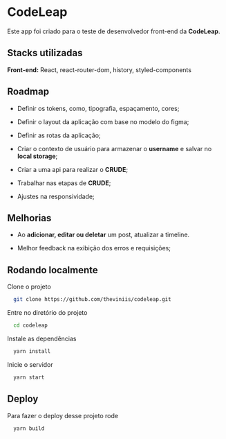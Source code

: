 # CodeLeap

Este app foi criado para o teste de desenvolvedor front-end da **CodeLeap**.

## Stacks utilizadas

**Front-end:** React, react-router-dom, history, styled-components

## Roadmap

- Definir os tokens, como, tipografia, espaçamento, cores;

- Definir o layout da aplicação com base no modelo do figma;

- Definir as rotas da aplicação;

- Criar o contexto de usuário para armazenar o **username** e salvar no **local storage**;

- Criar a uma api para realizar o **CRUDE**;

- Trabalhar nas etapas de **CRUDE**;

- Ajustes na responsividade;

## Melhorias

- Ao **adicionar, editar ou deletar** um post, atualizar a timeline.

- Melhor feedback na exibição dos erros e requisições;

## Rodando localmente

Clone o projeto

```bash
  git clone https://github.com/theviniis/codeleap.git
```

Entre no diretório do projeto

```bash
  cd codeleap
```

Instale as dependências

```bash
  yarn install
```

Inicie o servidor

```bash
  yarn start
```

## Deploy

Para fazer o deploy desse projeto rode

```bash
  yarn build
```
